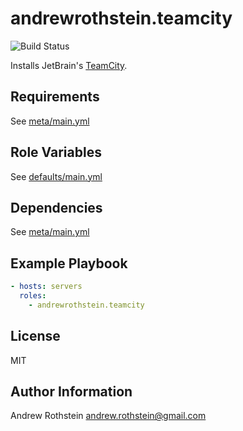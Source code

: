 andrewrothstein.teamcity
=========
![Build Status](https://github.com/andrewrothstein/ansible-teamcity/actions/workflows/build.yml/badge.svg)

Installs JetBrain's [TeamCity](https://www.jetbrains.com/teamcity/).

Requirements
------------

See [meta/main.yml](meta/main.yml)

Role Variables
--------------

See [defaults/main.yml](defaults/main.yml)

Dependencies
------------

See [meta/main.yml](meta/main.yml)

Example Playbook
----------------

```yml
- hosts: servers
  roles:
    - andrewrothstein.teamcity
```

License
-------

MIT

Author Information
------------------

Andrew Rothstein <andrew.rothstein@gmail.com>
